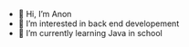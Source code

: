 - 👋 Hi, I’m Anon
- 👀 I’m interested in back end developement
- 🌱 I’m currently learning Java in school
<!--- 💞️ I’m looking to collaborate on ...
- 📫 email me at \*\*\* --->

<!---
pickleyoda/pickleyoda is a ✨ special ✨ repository because its `README.md` (this file) appears on your GitHub profile.
You can click the Preview link to take a look at your changes.
--->
